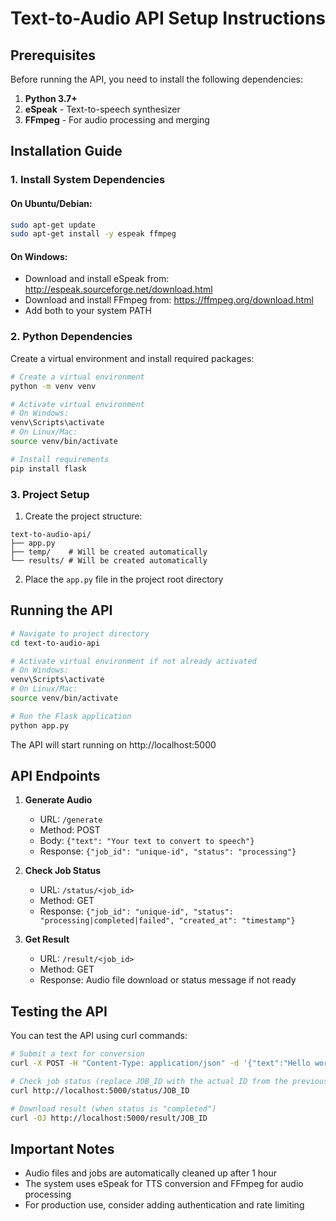 # Text-to-Audio API Setup Instructions

## Prerequisites

Before running the API, you need to install the following dependencies:

1. **Python 3.7+**
2. **eSpeak** - Text-to-speech synthesizer
3. **FFmpeg** - For audio processing and merging

## Installation Guide

### 1. Install System Dependencies

#### On Ubuntu/Debian:
```bash
sudo apt-get update
sudo apt-get install -y espeak ffmpeg
```

#### On Windows:
- Download and install eSpeak from: http://espeak.sourceforge.net/download.html
- Download and install FFmpeg from: https://ffmpeg.org/download.html
- Add both to your system PATH

### 2. Python Dependencies

Create a virtual environment and install required packages:

```bash
# Create a virtual environment
python -m venv venv

# Activate virtual environment
# On Windows:
venv\Scripts\activate
# On Linux/Mac:
source venv/bin/activate

# Install requirements
pip install flask
```

### 3. Project Setup

1. Create the project structure:
```
text-to-audio-api/
├── app.py
├── temp/    # Will be created automatically
└── results/ # Will be created automatically
```

2. Place the `app.py` file in the project root directory

## Running the API

```bash
# Navigate to project directory
cd text-to-audio-api

# Activate virtual environment if not already activated
# On Windows:
venv\Scripts\activate
# On Linux/Mac:
source venv/bin/activate

# Run the Flask application
python app.py
```

The API will start running on http://localhost:5000

## API Endpoints

1. **Generate Audio**
   - URL: `/generate`
   - Method: POST
   - Body: `{"text": "Your text to convert to speech"}`
   - Response: `{"job_id": "unique-id", "status": "processing"}`

2. **Check Job Status**
   - URL: `/status/<job_id>`
   - Method: GET
   - Response: `{"job_id": "unique-id", "status": "processing|completed|failed", "created_at": "timestamp"}`

3. **Get Result**
   - URL: `/result/<job_id>`
   - Method: GET
   - Response: Audio file download or status message if not ready

## Testing the API

You can test the API using curl commands:

```bash
# Submit a text for conversion
curl -X POST -H "Content-Type: application/json" -d '{"text":"Hello world, this is a test of the text to speech API using eSpeak."}' http://localhost:5000/generate

# Check job status (replace JOB_ID with the actual ID from the previous response)
curl http://localhost:5000/status/JOB_ID

# Download result (when status is "completed")
curl -OJ http://localhost:5000/result/JOB_ID
```

## Important Notes

- Audio files and jobs are automatically cleaned up after 1 hour
- The system uses eSpeak for TTS conversion and FFmpeg for audio processing
- For production use, consider adding authentication and rate limiting

